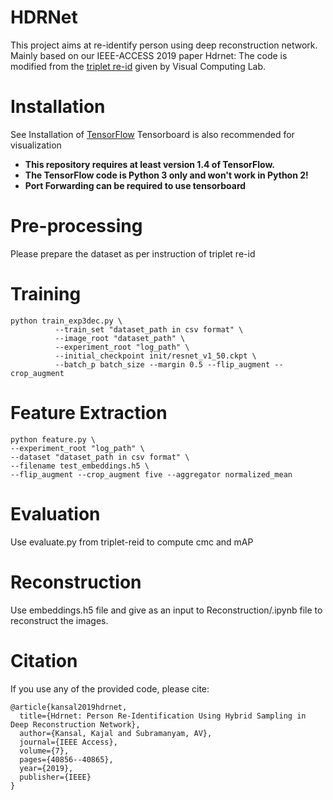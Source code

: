 # HDRNet
This project aims at re-identify person using deep reconstruction network. 
Mainly based on our IEEE-ACCESS 2019 paper Hdrnet: 
The code is modified from the [triplet re-id](https://github.com/VisualComputingInstitute/triplet-reid) given by Visual Computing Lab.

# Installation
See Installation of [TensorFlow](https://www.tensorflow.org/)
Tensorboard is also recommended for visualization
- **This repository requires at least version 1.4 of TensorFlow.**
- **The TensorFlow code is Python 3 only and won't work in Python 2!**
- **Port Forwarding can be required to use tensorboard**

# Pre-processing

Please prepare the dataset as per instruction of triplet re-id

# Training
```
python train_exp3dec.py \
          --train_set "dataset_path in csv format" \
          --image_root "dataset_path" \
          --experiment_root "log_path" \
          --initial_checkpoint init/resnet_v1_50.ckpt \
          --batch_p batch_size --margin 0.5 --flip_augment --crop_augment
```
# Feature Extraction
```
python feature.py \
--experiment_root "log_path" \
--dataset "dataset_path in csv format" \
--filename test_embeddings.h5 \
--flip_augment --crop_augment five --aggregator normalized_mean
```

# Evaluation
Use evaluate.py from triplet-reid to compute cmc and mAP

# Reconstruction
Use embeddings.h5 file and give as an input to Reconstruction/.ipynb file to reconstruct the images.



# Citation
If you use any of the provided code, please cite:
```
@article{kansal2019hdrnet,
  title={Hdrnet: Person Re-Identification Using Hybrid Sampling in Deep Reconstruction Network},
  author={Kansal, Kajal and Subramanyam, AV},
  journal={IEEE Access},
  volume={7},
  pages={40856--40865},
  year={2019},
  publisher={IEEE}
}
```
